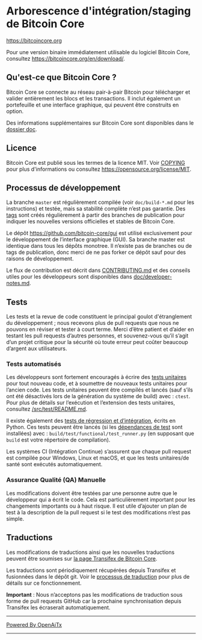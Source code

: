 Arborescence d'intégration/staging de Bitcoin Core
==================================================

https://bitcoincore.org

Pour une version binaire immédiatement utilisable du logiciel Bitcoin Core, consultez
https://bitcoincore.org/en/download/.

Qu'est-ce que Bitcoin Core ?
----------------------------

Bitcoin Core se connecte au réseau pair-à-pair Bitcoin pour télécharger et valider entièrement
les blocs et les transactions. Il inclut également un portefeuille et une interface graphique,
qui peuvent être construits en option.

Des informations supplémentaires sur Bitcoin Core sont disponibles dans le [dossier doc](/doc).

Licence
-------

Bitcoin Core est publié sous les termes de la licence MIT. Voir [COPYING](COPYING) pour plus
d'informations ou consultez https://opensource.org/license/MIT.

Processus de développement
--------------------------

La branche `master` est régulièrement compilée (voir `doc/build-*.md` pour les instructions) et testée, mais sa stabilité
complète n’est pas garantie. Des [tags](https://github.com/bitcoin/bitcoin/tags) sont créés
régulièrement à partir des branches de publication pour indiquer les nouvelles versions officielles et stables de Bitcoin Core.

Le dépôt https://github.com/bitcoin-core/gui est utilisé exclusivement pour le
développement de l’interface graphique (GUI). Sa branche master est identique dans tous les dépôts monotree.
Il n’existe pas de branches ou de tags de publication, donc merci de ne pas forker
ce dépôt sauf pour des raisons de développement.

Le flux de contribution est décrit dans [CONTRIBUTING.md](CONTRIBUTING.md)
et des conseils utiles pour les développeurs sont disponibles dans [doc/developer-notes.md](doc/developer-notes.md).

Tests
-----

Les tests et la revue de code constituent le principal goulot d'étranglement du développement ; nous recevons plus de pull
requests que nous ne pouvons en réviser et tester à court terme. Merci d’être patient et d’aider en testant
les pull requests d’autres personnes, et souvenez-vous qu’il s’agit d’un projet critique pour la sécurité où toute erreur peut coûter
beaucoup d’argent aux utilisateurs.

### Tests automatisés

Les développeurs sont fortement encouragés à écrire des [tests unitaires](src/test/README.md) pour tout nouveau code, et à
soumettre de nouveaux tests unitaires pour l’ancien code. Les tests unitaires peuvent être compilés et lancés
(sauf s’ils ont été désactivés lors de la génération du système de build) avec : `ctest`. Pour plus de détails sur l’exécution
et l’extension des tests unitaires, consultez [/src/test/README.md](/src/test/README.md).

Il existe également des [tests de régression et d’intégration](/test), écrits
en Python.
Ces tests peuvent être lancés (si les [dépendances de test](/test) sont installées) avec : `build/test/functional/test_runner.py`
(en supposant que `build` est votre répertoire de compilation).

Les systèmes CI (Intégration Continue) s’assurent que chaque pull request est compilée pour Windows, Linux et macOS,
et que les tests unitaires/de santé sont exécutés automatiquement.

### Assurance Qualité (QA) Manuelle

Les modifications doivent être testées par une personne autre que le développeur qui a écrit le
code. Cela est particulièrement important pour les changements importants ou à haut risque. Il est utile
d’ajouter un plan de test à la description de la pull request si le test des modifications
n’est pas simple.

Traductions
-----------

Les modifications de traductions ainsi que les nouvelles traductions peuvent être soumises sur
[la page Transifex de Bitcoin Core](https://www.transifex.com/bitcoin/bitcoin/).

Les traductions sont périodiquement récupérées depuis Transifex et fusionnées dans le dépôt git. Voir le
[processus de traduction](doc/translation_process.md) pour plus de détails sur ce fonctionnement.

**Important** : Nous n’acceptons pas les modifications de traduction sous forme de pull requests GitHub car la prochaine
synchronisation depuis Transifex les écraserait automatiquement.

---

[Powered By OpenAiTx](https://github.com/OpenAiTx/OpenAiTx)

---